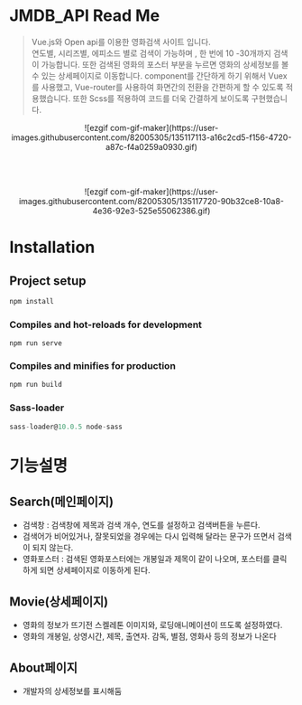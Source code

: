 # JMDB_API Read Me

> Vue.js와 Open api를 이용한 영화검색 사이트 입니다.  
연도별, 시리즈별, 에피소드 별로 검색이 가능하며 , 한 번에 10 -30개까지 검색이 가능합니다.
또한 검색된 영화의 포스터 부분을 누르면 영화의 상세정보를 볼 수 있는 상세페이지로 이동합니다.
component를 간단하게 하기 위해서 Vuex를 사용했고, Vue-router를 사용하여 화면간의 전환을 간편하게 할 수 있도록 적용했습니다.
또한 Scss를 적용하여 코드를 더욱 간결하게 보이도록 구현했습니다.

<p align="center">
![ezgif com-gif-maker](https://user-images.githubusercontent.com/82005305/135117113-a16c2cd5-f156-4720-a87c-f4a0259a0930.gif)
</p>
<br><br>
<p align="center">
![ezgif com-gif-maker](https://user-images.githubusercontent.com/82005305/135117720-90b32ce8-10a8-4e36-92e3-525e55062386.gif)
</p>


# Installation

## **Project setup**

```jsx
npm install
```

### **Compiles and hot-reloads for development**

```
npm run serve

```

### **Compiles and minifies for production**

```jsx
npm run build
```

### Sass-loader

```jsx
sass-loader@10.0.5 node-sass
```

# 기능설명

## Search(메인페이지)

- 검색창 : 검색창에 제목과 검색 개수, 연도를 설정하고 검색버튼을 누른다.
- 검색어가 비어있거나, 잘못되었을 경우에는 다시 입력해 달라는 문구가 뜨면서 검색이 되지 않는다.
- 영화포스터 : 검색된 영화포스터에는 개봉일과 제목이 같이 나오며, 포스터를 클릭하게 되면 상세페이지로 이동하게 된다.

## Movie(상세페이지)

- 영화의 정보가 뜨기전 스켈레톤 이미지와, 로딩애니메이션이 뜨도록 설정하였다.
- 영화의 개봉일, 상영시간, 제목, 출연자. 감독, 별점, 영화사 등의 정보가 나온다

## About페이지

- 개발자의 상세정보를 표시해둠
